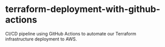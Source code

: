 # terraform-deployment-with-github-actions
CI/CD pipeline using GitHub Actions to automate our Terraform infrastructure deployment to AWS.
